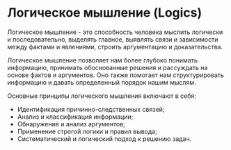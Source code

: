 # Логическое мышление (Logics)

Логическое мышление - это способность человека мыслить логически и последовательно, выделять главное, выявлять связи и зависимости между фактами и явлениями, строить аргументацию и доказательства.

Логическое мышление позволяет нам более глубоко понимать информацию, принимать обоснованные решения и рассуждать на основе фактов и аргументов. Оно также помогает нам структурировать информацию и давать определенный порядок нашим мыслям.

Основные принципы логического мышления включают в себя:

* Идентификация причинно-следственных связей;
* Анализ и классификация информации;
* Обнаружение и анализ аргументов;
* Применение строгой логики и правил вывода;
* Систематический и логический подход к решению задач.
